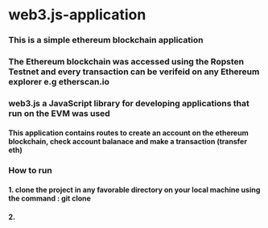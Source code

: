 # web3.js-application

### This is a simple ethereum blockchain application 
### The Ethereum blockchain was accessed using the Ropsten Testnet and every transaction can be verifeid on any Ethereum explorer e.g etherscan.io

### web3.js a JavaScript library for developing applications that run on the EVM was used

#### This application contains routes to create an account on the ethereum blockchain, check account balanace and make a transaction (transfer eth)

### How to run

#### 1. clone the project in any favorable directory on your local machine using the command : git clone <github url you copied>
#### 2. 

